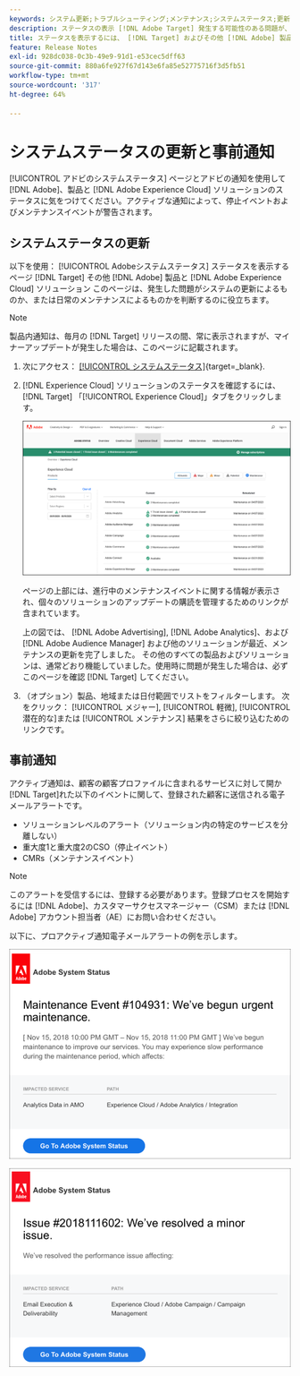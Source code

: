 ```yaml
---
keywords: システム更新;トラブルシューティング;メンテナンス;システムステータス;更新ステータス
description: ステータスの表示 [!DNL Adobe Target] 発生する可能性のある問題が、システムの更新によるものか、定期メンテナンスによるものかを判断するのに役立ちます。
title: ステータスを表示するには、 [!DNL Target] およびその他 [!DNL Adobe] 製品？
feature: Release Notes
exl-id: 928dc038-0c3b-49e9-91d1-e53cec5dff63
source-git-commit: 880a6fe927f67d143e6fa85e52775716f3d5fb51
workflow-type: tm+mt
source-wordcount: '317'
ht-degree: 64%

---
```


# システムステータスの更新と事前通知

[!UICONTROL アドビのシステムステータス] ページとアドビの通知を使用して [!DNL Adobe]、製品と [!DNL Adobe Experience Cloud] ソリューションのステータスに気をつけてください。アクティブな通知によって、停止イベントおよびメンテナンスイベントが警告されます。

## システムステータスの更新

以下を使用： [!UICONTROL Adobeシステムステータス] ステータスを表示するページ [!DNL Target] その他 [!DNL Adobe] 製品と [!DNL Adobe Experience Cloud] ソリューション このページは、発生した問題がシステムの更新によるものか、または日常のメンテナンスによるものかを判断するのに役立ちます。

>[!NOTE]
>
>製品内通知は、毎月の [!DNL Target] リリースの間、常に表示されますが、マイナーアップデートが発生した場合は、このページに記載されます。

1. 次にアクセス： [[!UICONTROL システムステータス]](https://status.adobe.com/ja){target=_blank}.

1. [!DNL Experience Cloud] ソリューションのステータスを確認するには、[!DNL Target] 「[!UICONTROL Experience Cloud]」タブをクリックします。

   ![system_status 画像](assets/system_status.png)

   ページの上部には、進行中のメンテナンスイベントに関する情報が表示され、個々のソリューションのアップデートの購読を管理するためのリンクが含まれています。

   上の図では、 [!DNL Adobe Advertising], [!DNL Adobe Analytics]、および [!DNL Adobe Audience Manager] および他のソリューションが最近、メンテナンスの更新を完了しました。 その他のすべての製品およびソリューションは、通常どおり機能していました。使用時に問題が発生した場合は、必ずこのページを確認 [!DNL Target] してください。

1. （オプション）製品、地域または日付範囲でリストをフィルターします。 次をクリック： [!UICONTROL メジャー], [!UICONTROL 軽微], [!UICONTROL 潜在的な]または [!UICONTROL メンテナンス] 結果をさらに絞り込むためのリンクです。

## 事前通知

アクティブ通知は、顧客の顧客プロファイルに含まれるサービスに対して開か [!DNL Target]れた以下のイベントに関して、登録された顧客に送信される電子メールアラートです。

* ソリューションレベルのアラート（ソリューション内の特定のサービスを分離しない）
* 重大度1と重大度2のCSO（停止イベント）
* CMRs（メンテナンスイベント）

>[!NOTE]
>
>このアラートを受信するには、登録する必要があります。登録プロセスを開始するには [!DNL Adobe]、カスタマーサクセスマネージャー（CSM）または [!DNL Adobe] アカウント担当者（AE）にお問い合わせください。

以下に、プロアクティブ通知電子メールアラートの例を示します。

![Proactive 通知1](/help/main/r-release-notes/assets/proactive-notification-1.png)

![Proactive 通知2](/help/main/r-release-notes/assets/proactive-notification-2.png)
